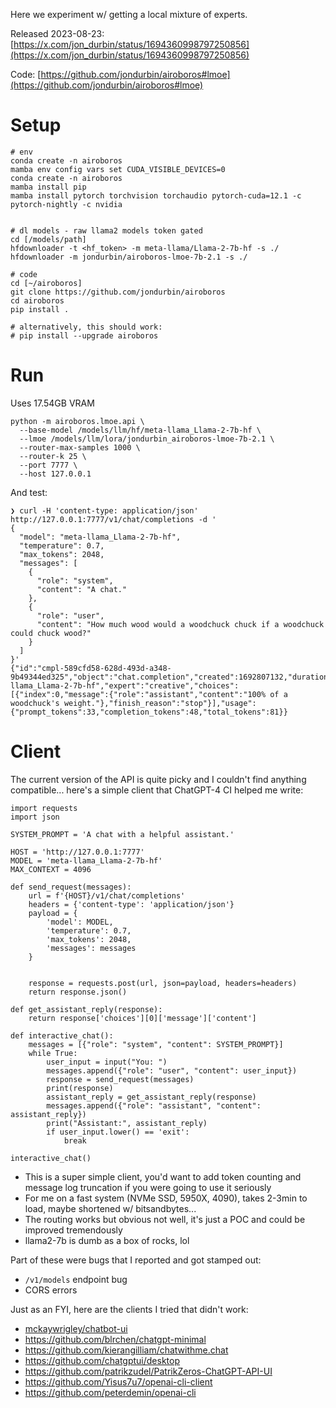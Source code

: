 Here we experiment w/ getting a local mixture of experts.

Released 2023-08-23: [https://x.com/jon_durbin/status/1694360998797250856](https://x.com/jon_durbin/status/1694360998797250856)

Code: [https://github.com/jondurbin/airoboros#lmoe](https://github.com/jondurbin/airoboros#lmoe)

# Setup
```
# env
conda create -n airoboros
mamba env config vars set CUDA_VISIBLE_DEVICES=0
conda create -n airoboros
mamba install pip
mamba install pytorch torchvision torchaudio pytorch-cuda=12.1 -c pytorch-nightly -c nvidia


# dl models - raw llama2 models token gated
cd [/models/path]
hfdownloader -t <hf_token> -m meta-llama/Llama-2-7b-hf -s ./
hfdownloader -m jondurbin/airoboros-lmoe-7b-2.1 -s ./

# code
cd [~/airoboros]
git clone https://github.com/jondurbin/airoboros
cd airoboros
pip install .

# alternatively, this should work:
# pip install --upgrade airoboros 
```

# Run
Uses 17.54GB VRAM
```
python -m airoboros.lmoe.api \
  --base-model /models/llm/hf/meta-llama_Llama-2-7b-hf \
  --lmoe /models/llm/lora/jondurbin_airoboros-lmoe-7b-2.1 \
  --router-max-samples 1000 \
  --router-k 25 \
  --port 7777 \
  --host 127.0.0.1
```

And test:

```
❯ curl -H 'content-type: application/json' http://127.0.0.1:7777/v1/chat/completions -d '
{
  "model": "meta-llama_Llama-2-7b-hf",
  "temperature": 0.7,
  "max_tokens": 2048,
  "messages": [
    {
      "role": "system",
      "content": "A chat."
    },
    {
      "role": "user",
      "content": "How much wood would a woodchuck chuck if a woodchuck could chuck wood?"
    }
  ]
}'
{"id":"cmpl-589cfd58-628d-493d-a348-9b49344ed325","object":"chat.completion","created":1692807132,"duration":1.069636,"routing_duration":0.023938,"model":"meta-llama_Llama-2-7b-hf","expert":"creative","choices":[{"index":0,"message":{"role":"assistant","content":"100% of a woodchuck's weight."},"finish_reason":"stop"}],"usage":{"prompt_tokens":33,"completion_tokens":48,"total_tokens":81}}
```

# Client
The current version of the API is quite picky and I couldn't find anything compatible... here's a simple client that ChatGPT-4 CI helped me write:

```
import requests
import json

SYSTEM_PROMPT = 'A chat with a helpful assistant.'

HOST = 'http://127.0.0.1:7777'
MODEL = 'meta-llama_Llama-2-7b-hf' 
MAX_CONTEXT = 4096

def send_request(messages):
    url = f'{HOST}/v1/chat/completions'
    headers = {'content-type': 'application/json'}
    payload = {
        'model': MODEL,
        'temperature': 0.7,
        'max_tokens': 2048,
        'messages': messages
    }


    response = requests.post(url, json=payload, headers=headers)
    return response.json()

def get_assistant_reply(response):
    return response['choices'][0]['message']['content']

def interactive_chat():
    messages = [{"role": "system", "content": SYSTEM_PROMPT}]
    while True:
        user_input = input("You: ")
        messages.append({"role": "user", "content": user_input})
        response = send_request(messages)
        print(response)
        assistant_reply = get_assistant_reply(response)
        messages.append({"role": "assistant", "content": assistant_reply})
        print("Assistant:", assistant_reply)
        if user_input.lower() == 'exit':
            break

interactive_chat()
```
* This is a super simple client, you'd want to add token counting and message log truncation if you were going to use it seriously
* For me on a fast system (NVMe SSD, 5950X, 4090), takes 2-3min to load, maybe shortened w/ bitsandbytes...
* The routing works but obvious not well, it's just a POC and could be improved tremendously
* llama2-7b is dumb as a box of rocks, lol

Part of these were bugs that I reported and got stamped out:
* `/v1/models` endpoint bug
* CORS errors

Just as an FYI, here are the clients I tried that didn't work:
* [mckaywrigley/chatbot-ui](https://github.com/mckaywrigley/chatbot-ui)
* https://github.com/blrchen/chatgpt-minimal
* https://github.com/kierangilliam/chatwithme.chat
* https://github.com/chatgptui/desktop
* https://github.com/patrikzudel/PatrikZeros-ChatGPT-API-UI
* https://github.com/Yisus7u7/openai-cli-client
* https://github.com/peterdemin/openai-cli